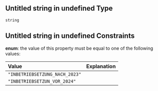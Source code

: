 ## Untitled string in undefined Type

`string`

## Untitled string in undefined Constraints

**enum**: the value of this property must be equal to one of the following values:

| Value                          | Explanation |
| :----------------------------- | :---------- |
| `"INBETRIEBSETZUNG_NACH_2023"` |             |
| `"INBETRIEBSETZUN_VOR_2024"`   |             |
